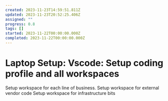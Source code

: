 ```yaml
---
created: 2023-11-23T14:59:51.811Z
updated: 2023-11-23T20:52:25.406Z
assigned: ""
progress: 0.8
tags: []
started: 2023-11-22T00:00:00.000Z
completed: 2023-11-22T00:00:00.000Z
---
```


#  Laptop Setup: Vscode: Setup coding profile and all workspaces

Setup workspace for each line of business.
Setup workspace for external vendor code
Setup workspace for infrastructure bits
